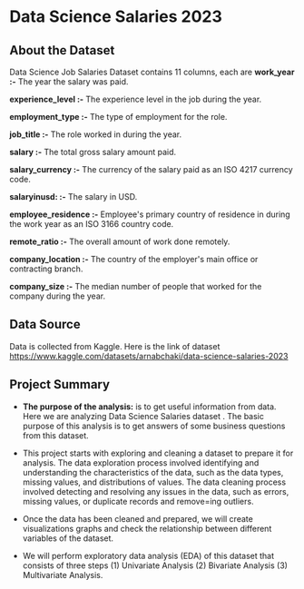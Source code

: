# Data Science Salaries 2023

## About the Dataset
Data Science Job Salaries Dataset contains 11 columns, each are 
**work_year :-** The year the salary was paid.

**experience_level :-** The experience level in the job during the year.

**employment_type :-**  The type of employment for the role.

**job_title :-** The role worked in during the year.

**salary :-** The total gross salary amount paid.

**salary_currency :-** The currency of the salary paid as an ISO 4217 currency code.

**salaryinusd: :-** The salary in USD.

**employee_residence :-** Employee's primary country of residence in during the work year as an ISO 3166 country code.

**remote_ratio :-** The overall amount of work done remotely.

**company_location :-** The country of the employer's main office or contracting branch.

**company_size :-** The median number of people that worked for the company during the year.

## Data Source
Data is collected from Kaggle. Here is the link of dataset https://www.kaggle.com/datasets/arnabchaki/data-science-salaries-2023

## Project Summary
*   **The purpose of the analysis:** is to get useful information from data. Here we are analyzing Data Science Salaries dataset
. The basic purpose of this analysis is to get answers of some business questions from this dataset.

*   This project starts with exploring and cleaning a dataset to prepare it for analysis.  The data exploration process involved identifying and understanding the characteristics of the data, such as the data types, missing values, and distributions of values. The data cleaning process involved detecting and resolving  any issues  in the data, such as errors, missing values, or duplicate records and remove=ing outliers. 

*   Once the data has been cleaned and prepared, we will create visualizations graphs and check the relationship between different variables of the dataset.

*   We will perform exploratory data analysis (EDA) of this dataset that consists of three steps (1) Univariate Analysis (2) Bivariate Analysis (3) Multivariate Analysis.


